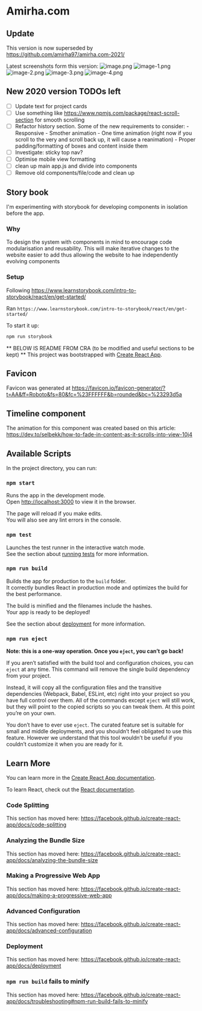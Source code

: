 # Amirha.com

## Update

This version is now superseded by https://github.com/amirha97/amirha.com-2021/

Latest screenshots form this version:
![image.png](./image.png)
![image-1.png](./image-1.png)
![image-2.png](./image-2.png)
![image-3.png](./image-3.png)
![image-4.png](./image-4.png)

## New 2020 version TODOs left

- [ ] Update text for project cards
- [ ] Use something like https://www.npmjs.com/package/react-scroll-section for smooth scrolling
- [ ] Refactor history section. Some of the new requirements to consider:
      - Responsive
      - Smother animation
      - One time animation (right now if you scroll to the very and scroll back up, it will cause a reanimation)
      - Proper padding/formatting of boxes and content inside them
- [ ] Investigate: sticky top nav?
- [ ] Optimise mobile view formatting
- [ ] clean up main app.js and divide into components
- [ ] Remove old components/file/code and clean up

## Story book

I'm experimenting with storybook for developing components in isolation before the app.

### Why

To design the system with components in mind  to encourage code modularisation
and reusability. This will make iterative changes to the website easier to add
thus allowing the website to hae independently evolving components

### Setup

Following  https://www.learnstorybook.com/intro-to-storybook/react/en/get-started/

Ran `https://www.learnstorybook.com/intro-to-storybook/react/en/get-started/`

To start it up:

```bash
npm run storybook
```

** BELOW IS README FROM CRA (to be modified and useful sections to be kept) **
This project was bootstrapped with [Create React App](https://github.com/facebook/create-react-app).

## Favicon

Favicon was generated at https://favicon.io/favicon-generator/?t=AA&ff=Roboto&fs=80&fc=%23FFFFFF&b=rounded&bc=%23293d5a

## Timeline component

The animation for this component was created based on this article: https://dev.to/selbekk/how-to-fade-in-content-as-it-scrolls-into-view-10j4

## Available Scripts

In the project directory, you can run:

### `npm start`

Runs the app in the development mode.<br />
Open [http://localhost:3000](http://localhost:3000) to view it in the browser.

The page will reload if you make edits.<br />
You will also see any lint errors in the console.

### `npm test`

Launches the test runner in the interactive watch mode.<br />
See the section about [running tests](https://facebook.github.io/create-react-app/docs/running-tests) for more information.

### `npm run build`

Builds the app for production to the `build` folder.<br />
It correctly bundles React in production mode and optimizes the build for the best performance.

The build is minified and the filenames include the hashes.<br />
Your app is ready to be deployed!

See the section about [deployment](https://facebook.github.io/create-react-app/docs/deployment) for more information.

### `npm run eject`

**Note: this is a one-way operation. Once you `eject`, you can’t go back!**

If you aren’t satisfied with the build tool and configuration choices, you can `eject` at any time. This command will remove the single build dependency from your project.

Instead, it will copy all the configuration files and the transitive dependencies (Webpack, Babel, ESLint, etc) right into your project so you have full control over them. All of the commands except `eject` will still work, but they will point to the copied scripts so you can tweak them. At this point you’re on your own.

You don’t have to ever use `eject`. The curated feature set is suitable for small and middle deployments, and you shouldn’t feel obligated to use this feature. However we understand that this tool wouldn’t be useful if you couldn’t customize it when you are ready for it.

## Learn More

You can learn more in the [Create React App documentation](https://facebook.github.io/create-react-app/docs/getting-started).

To learn React, check out the [React documentation](https://reactjs.org/).

### Code Splitting

This section has moved here: https://facebook.github.io/create-react-app/docs/code-splitting

### Analyzing the Bundle Size

This section has moved here: https://facebook.github.io/create-react-app/docs/analyzing-the-bundle-size

### Making a Progressive Web App

This section has moved here: https://facebook.github.io/create-react-app/docs/making-a-progressive-web-app

### Advanced Configuration

This section has moved here: https://facebook.github.io/create-react-app/docs/advanced-configuration

### Deployment

This section has moved here: https://facebook.github.io/create-react-app/docs/deployment

### `npm run build` fails to minify

This section has moved here: https://facebook.github.io/create-react-app/docs/troubleshooting#npm-run-build-fails-to-minify

